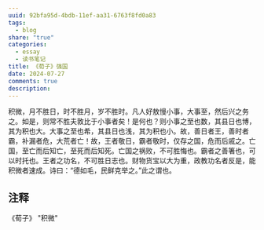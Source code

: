 ```yaml
---
uuid: 92bfa95d-4bdb-11ef-aa31-6763f8fd0a83
tags:
  - blog
share: "true"
categories:
  - essay
  - 读书笔记
title: 《荀子》强国
date: 2024-07-27
comments: true
description: 
---
```

积微，月不胜日，时不胜月，岁不胜时。凡人好敖慢小事，大事至，然后兴之务之。如是，则常不胜夫敦比于小事者矣！是何也？则小事之至也数，其县日也博，其为积也大。大事之至也希，其县日也浅，其为积也小。故，善日者王，善时者霸，补漏者危，大荒者亡！故，王者敬日，霸者敬时，仅存之国，危而后戚之。亡国，至亡而后知亡，至死而后知死。亡国之祸败，不可胜悔也。霸者之善箸也，可以时托也。王者之功名，不可胜日志也。财物货宝以大为重，政教功名者反是，能积微者速成。诗曰：“德如毛，民鲜克举之。”此之谓也。

## 注释

《荀子》 "积微"
